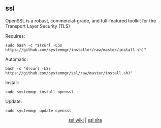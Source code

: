 ## ssl  

OpenSSL is a robust, commercial-grade, and full-featured toolkit for the Transport Layer Security (TLS)  

Requires:  

```shell
sudo bash -c "$(curl -LSs https://github.com/systemmgr/installer/raw/master/install.sh)"
```

Automatic:

```shell
bash -c "$(curl -LSs https://github.com/systemmgr/ssl/raw/master/install.sh)"
```

Install:

```shell
sudo systemmgr install openssl
```

Update:

```shell
sudo systemmgr update openssl
```

<p align=center>
  <a href="https://wiki.archlinux.org/index.php/openssl" target="_blank">ssl wiki</a>  |  
  <a href="https://www.openssl.org/" target="_blank">ssl site</a>
</p>  
